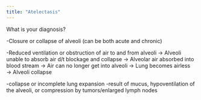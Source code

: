```yaml
---
title: "Atelectasis"
---
```

What is your diagnosis?

-Closure or collapse of alveoli (can be both acute and chronic)

-Reduced ventilation or obstruction of air to and from alveoli &#8594; Alveoli unable to absorb air d/t blockage and collapse &#8594; Alveolar air absorbed into blood stream &#8594; Air can no longer get into alveoli &#8594; Lung becomes airless &#8594; Alveoli collapse

-collapse or incomplete lung expansion 
-result of mucus, hypoventilation of the alveoli, or compression by tumors/enlarged lymph nodes

